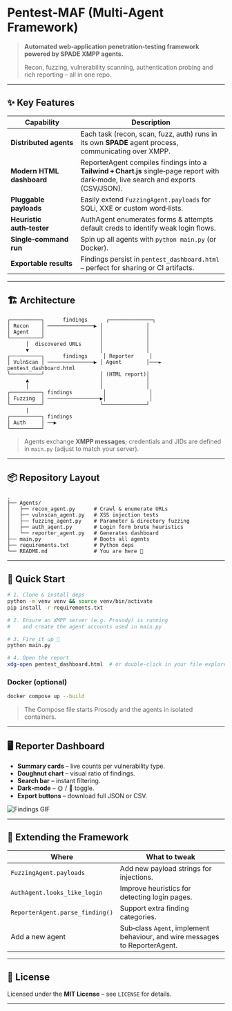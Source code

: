 # Pentest‑MAF (Multi‑Agent Framework)

> **Automated web‑application penetration‑testing framework powered by SPADE XMPP agents.**
>
> Recon, fuzzing, vulnerability scanning, authentication probing and rich reporting – all in one repo.


---

## ✨ Key Features

| Capability | Description |
|------------|-------------|
| **Distributed agents** | Each task (recon, scan, fuzz, auth) runs in its own **SPADE** agent process, communicating over XMPP. |
| **Modern HTML dashboard** | ReporterAgent compiles findings into a **Tailwind + Chart.js** single‑page report with dark‑mode, live search and exports (CSV/JSON). |
| **Pluggable payloads** | Easily extend `FuzzingAgent.payloads` for SQLi, XXE or custom word‑lists. |
| **Heuristic auth‑tester** | AuthAgent enumerates forms & attempts default creds to identify weak login flows. |
| **Single‑command run** | Spin up all agents with `python main.py` (or Docker). |
| **Exportable results** | Findings persist in `pentest_dashboard.html` – perfect for sharing or CI artifacts. |

---

## 🏗️ Architecture

```text
┌──────────┐      findings      ┌──────────────┐
│ Recon    │ ───────────────▶ │              │
│ Agent    │                  │              │
└──────────┘                  │              │
      │  discovered URLs      │              │
      ▼                       │              │
┌──────────┐      findings     │ Reporter     │
│ VulnScan │ ───────────────▶ │ Agent        │───►  pentest_dashboard.html
└──────────┘                  │ (HTML report)│
      ▲                       │              │
      │                       │              │
┌──────────┐ findings          │              │
│ Fuzzing  │ ─────────────────▶│              │
└──────────┘                  └──────────────┘
      |
┌──────────┐ findings
│ Auth     │ ──▶
└──────────┘
```

> Agents exchange **XMPP messages**; credentials and JIDs are defined in `main.py` (adjust to match your server).

---

## 📦 Repository Layout

```
.
├── Agents/
│   ├── recon_agent.py      # Crawl & enumerate URLs
│   ├── vulnscan_agent.py   # XSS injection tests
│   ├── fuzzing_agent.py    # Parameter & directory fuzzing
│   ├── auth_agent.py       # Login form brute heuristics
│   └── reporter_agent.py   # Generates dashboard
├── main.py                 # Boots all agents
├── requirements.txt        # Python deps
└── README.md               # You are here 🖖
```

---

## 🚀 Quick Start

```bash
# 1. Clone & install deps
python -m venv venv && source venv/bin/activate
pip install -r requirements.txt

# 2. Ensure an XMPP server (e.g. Prosody) is running
#    and create the agent accounts used in main.py

# 3. Fire it up 🚀
python main.py

# 4. Open the report
xdg-open pentest_dashboard.html  # or double‑click in your file explorer
```

### Docker (optional)

```bash
docker compose up --build
```

> The Compose file starts Prosody and the agents in isolated containers.

---

## 🖥️ Reporter Dashboard

* **Summary cards** – live counts per vulnerability type.
* **Doughnut chart** – visual ratio of findings.
* **Search bar** – instant filtering.
* **Dark‑mode** – 🌞 / 🌙 toggle.
* **Export buttons** – download full JSON or CSV.

![Findings GIF](docs/screens/demo.gif)

---

## 🔌 Extending the Framework

| Where | What to tweak |
|-------|---------------|
| `FuzzingAgent.payloads` | Add new payload strings for injections. |
| `AuthAgent.looks_like_login` | Improve heuristics for detecting login pages. |
| `ReporterAgent.parse_finding()` | Support extra finding categories. |
| Add a new agent | Sub‑class `Agent`, implement behaviour, and wire messages to ReporterAgent. |

---


## 📜 License

Licensed under the **MIT License** – see `LICENSE` for details.

---

